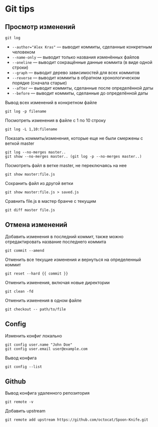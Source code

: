 # Git tips

## Просмотр изменений

```
git log
```

* `--author="Alex Kras"` — выводит коммиты, сделанные конкретным человеком
* `--name-only` — выводит только названия изменённых файлов
* `--oneline` — выводит сокращённые данные коммита (в виде одной строки)
* `--graph` — выводит дерево зависимостей для всех коммитов
* `--reverse` — выводит коммиты в обратном хронологическом порядке (сначала старые)
* `--after` — выводит коммиты, сделанные после определённой даты
* `--before` — выводит коммиты, сделанные до определённой даты

Вывод всех изменений в конкретном файле

```
git log -p filename
```

Посмотреть изменения в файле с 1 по 10 строку

```
git log -L 1,10:filename
```

Показать коммиты/изменения, которые еще не были смержены с веткой master

```
git log --no-merges master..
git show --no-merges master.. (git log -p --no-merges master..)
```

Посмотреть файл в ветке master, не переключаясь на нее

```
git show master:file.js
```

Cохранить файл из другой ветки

```
git show master:file.js > saved.js
```

Сравнить file.js в мастер бранче с текущим

```
git diff master file.js

```

## Отмена изменений

Добавить изменения в последний коммит, также можно отредактировать название последнего коммита

```
git commit --amend
```

Отменить все текущие изменения и вернуться на определенный коммит

```
git reset --hard {{ commit }}
```

Отменить изменения, включая новые директории

```
git clean -fd
```

Отменить изменения в одном файле

```
git checkout -- path/to/file
```
## Config
Изменить конфиг локально
```
git config user.name "John Doe"
git config user.email user@example.com
```
Вывод конфига
```
git config --list
```
## Github

Вывод конфига удаленного репозитория

```
git remote -v
```

Добавить upstream
```
git remote add upstream https://github.com/octocat/Spoon-Knife.git
```

